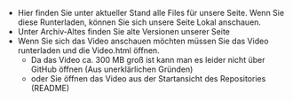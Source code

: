 ﻿- Hier finden Sie unter aktueller Stand alle Files für unsere Seite. Wenn Sie diese Runterladen, können Sie sich unsere Seite Lokal anschauen.
- Unter Archiv-Altes finden Sie alte Versionen unserer Seite
- Wenn Sie sich das Video anschauen möchten müssen Sie das Video runterladen und die Video.html öffnen.
	- Da das Video ca. 300 MB groß ist kann man es leider nicht über GitHub öffnen (Aus unerklärlichen Gründen)
	- oder Sie öffnen das Video aus der Startansicht des Repositories (README) 
